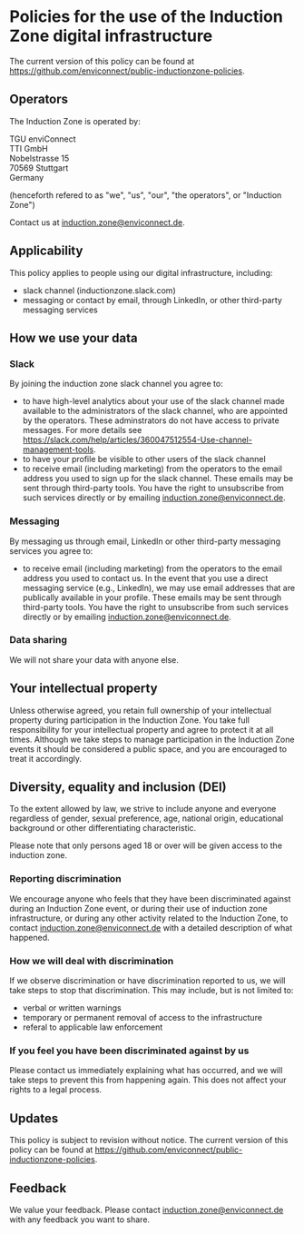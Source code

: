 # Policies for the use of the Induction Zone digital infrastructure

The current version of this policy can be found at https://github.com/enviconnect/public-inductionzone-policies.

## Operators
The Induction Zone is operated by:

TGU enviConnect<br>
TTI GmbH<br>
Nobelstrasse 15<br>
70569 Stuttgart<br>
Germany

(henceforth refered to as "we", "us", "our", "the operators", or "Induction Zone")

Contact us at induction.zone@enviconnect.de.

## Applicability
This policy applies to people using our digital infrastructure, including:

- slack channel (inductionzone.slack.com)
- messaging or contact by email, through LinkedIn, or other third-party messaging services

## How we use your data

### Slack
By joining the induction zone slack channel you agree to:

- to have high-level analytics about your use of the slack channel made available to the administrators of the slack channel, who are appointed by the operators. These adminstrators do not have access to private messages. For more details see https://slack.com/help/articles/360047512554-Use-channel-management-tools. 
- to have your profile be visible to other users of the slack channel
- to receive email (including marketing) from the operators to the email address you used to sign up for the slack channel. These emails may be sent through third-party tools. You have the right to unsubscribe from such services directly or by emailing induction.zone@enviconnect.de.

### Messaging
By messaging us through email, LinkedIn or other third-party messaging services you agree to:

- to receive email (including marketing) from the operators to the email address you used to contact us. In the event that you use a direct messaging service (e.g., LinkedIn), we may use email addresses that are publically available in your profile. These emails may be sent through third-party tools. You have the right to unsubscribe from such services directly or by emailing induction.zone@enviconnect.de.

### Data sharing
We will not share your data with anyone else. 

## Your intellectual property
Unless otherwise agreed, you retain full ownership of your intellectual property during participation in the Induction Zone. You take full responsibility for your intellectual property and agree to protect it at all times. Although we take steps to manage participation in the Induction Zone events it should be considered a public space, and you are encouraged to treat it accordingly.

## Diversity, equality and inclusion (DEI)
To the extent allowed by law, we strive to include anyone and everyone regardless of gender, sexual preference, age, national origin, educational background or other differentiating characteristic.

Please note that only persons aged 18 or over will be given access to the induction zone.

### Reporting discrimination
We encourage anyone who feels that they have been discriminated against during an Induction Zone event, or during their use of induction zone infrastructure, or during any other activity related to the Induction Zone, to contact induction.zone@enviconnect.de with a detailed description of what happened.

### How we will deal with discrimination
If we observe discrimination or have discrimination reported to us, we will take steps to stop that discrimination. This may include, but is not limited to:

- verbal or written warnings
- temporary or permanent removal of access to the infrastructure
- referal to applicable law enforcement

### If you feel you have been discriminated against by us
Please contact us immediately explaining what has occurred, and we will take steps to prevent this from happening again. This does not affect your rights to a legal process.

## Updates
This policy is subject to revision without notice. The current version of this policy can be found at https://github.com/enviconnect/public-inductionzone-policies.

## Feedback
We value your feedback. Please contact induction.zone@enviconnect.de with any feedback you want to share.
